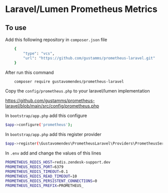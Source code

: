 # Laravel/Lumen Prometheus Metrics

## To use

Add this following repository in `composer.json` file
```bash
    {
        "type": "vcs",
        "url": "https://github.com/gustamms/prometheus-laravel.git"
    }
```

After run this command
```bash
    composer require gustavomendes/prometheus-laravel
```

Copy the `config/prometheus.php` to your laravel/lumen implementation

https://github.com/gustamms/prometheus-laravel/blob/main/src/config/prometheus.php

In `bootstrap/app.php` add this configure
```bash
$app->configure('prometheus');
```

In `bootstrap/app.php` add this register provider
```bash
$app->register(\Gustavomendes\PrometheusLaravel\Providers\PrometheusServiceProvider::class);
```

In `.env` add and change the values of this lines 
```bash
PROMETHEUS_REDIS_HOST=redis.zendesk-support.dev
PROMETHEUS_REDIS_PORT=6379
PROMETHEUS_REDIS_TIMEOUT=0.1
PROMETHEUS_REDIS_READ_TIMEOUT=10
PROMETHEUS_REDIS_PERSISTENT_CONNECTIONS=0
PROMETHEUS_REDIS_PREFIX=PROMETHEUS_
```